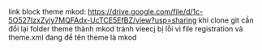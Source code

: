 link block theme mkod: https://drive.google.com/file/d/1c-5O527IzxZyiy7MQFAdx-UcTCE5EfBZ/view?usp=sharing
khi clone git cần đổi lại folder theme thành mkod tránh vieecj bị lỗi vì file registration và theme.xml đang để tên theme là mkod
